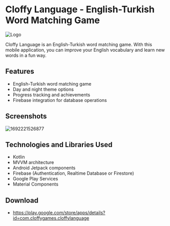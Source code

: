 # Cloffy Language - English-Turkish Word Matching Game

![Logo](app/src/main/res/drawable/logo.png)

Cloffy Language is an English-Turkish word matching game. With this mobile application, you can improve your English vocabulary and learn new words in a fun way.

## Features

- English-Turkish word matching game
- Day and night theme options
- Progress tracking and achievements
- Firebase integration for database operations

## Screenshots
![1692221526877](https://github.com/serhattastan/CloffyLanguageKotlin/assets/87541365/696a24e6-5b5e-49c2-92be-5fed3c42323e)



## Technologies and Libraries Used

- Kotlin
- MVVM architecture
- Android Jetpack components
- Firebase (Authentication, Realtime Database or Firestore)
- Google Play Services
- Material Components

## Download
- https://play.google.com/store/apps/details?id=com.cloffygames.cloffylanguage
